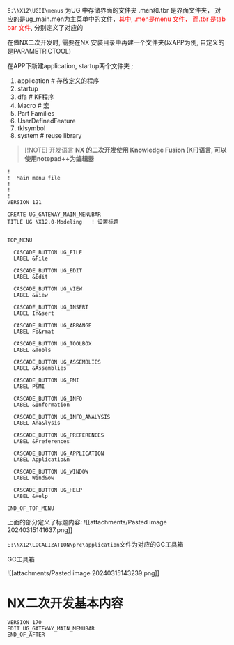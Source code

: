 `E:\NX12\UGII\menus` 为UG 中存储界面的文件夹
.men和.tbr 是界面文件夹， 对应的是ug_main.men为主菜单中的文件，<mark style="background: transparent; color: red">其中, .men是menu 文件， 而.tbr 是tab bar 文件</mark>, 分别定义了对应的

在做NX二次开发时, 需要在NX 安装目录中再建一个文件夹(以APP为例, 自定义的是PARAMETRICTOOL)

在APP下新建application, startup两个文件夹 ;
1. application  # 存放定义的程序
2. startup         
3. dfa               # KF程序
4. Macro          # 宏
5. Part Families 
6. UserDefinedFeature 
7. tklsymbol 
8. system         # reuse library 


> [!NOTE] 开发语言
> **NX 的二次开发使用 Knowledge Fusion (KF)语言, 可以使用notepad++为编辑器**


```FORTRAN title:以下是一段示例代码
!
!  Main menu file
!
! 
!
VERSION 121

CREATE UG_GATEWAY_MAIN_MENUBAR
TITLE UG NX12.0-Modeling   ! 设置标题


TOP_MENU

  CASCADE_BUTTON UG_FILE
  LABEL &File

  CASCADE_BUTTON UG_EDIT
  LABEL &Edit

  CASCADE_BUTTON UG_VIEW
  LABEL &View

  CASCADE_BUTTON UG_INSERT
  LABEL In&sert

  CASCADE_BUTTON UG_ARRANGE
  LABEL Fo&rmat

  CASCADE_BUTTON UG_TOOLBOX
  LABEL &Tools

  CASCADE_BUTTON UG_ASSEMBLIES
  LABEL &Assemblies

  CASCADE_BUTTON UG_PMI
  LABEL P&MI

  CASCADE_BUTTON UG_INFO
  LABEL &Information

  CASCADE_BUTTON UG_INFO_ANALYSIS
  LABEL Ana&lysis

  CASCADE_BUTTON UG_PREFERENCES
  LABEL &Preferences

  CASCADE_BUTTON UG_APPLICATION
  LABEL Applicatio&n

  CASCADE_BUTTON UG_WINDOW
  LABEL Wind&ow

  CASCADE_BUTTON UG_HELP
  LABEL &Help

END_OF_TOP_MENU
```

上面的部分定义了标题内容:
![[attachments/Pasted image 20240315141637.png]]

`E:\NX12\LOCALIZATION\prc\application`文件为对应的GC工具箱

GC工具箱


![[attachments/Pasted image 20240315143239.png]]

# NX二次开发基本内容

```FORTRAN
VERSION 170
EDIT UG_GATEWAY_MAIN_MENUBAR
END_OF_AFTER
```
